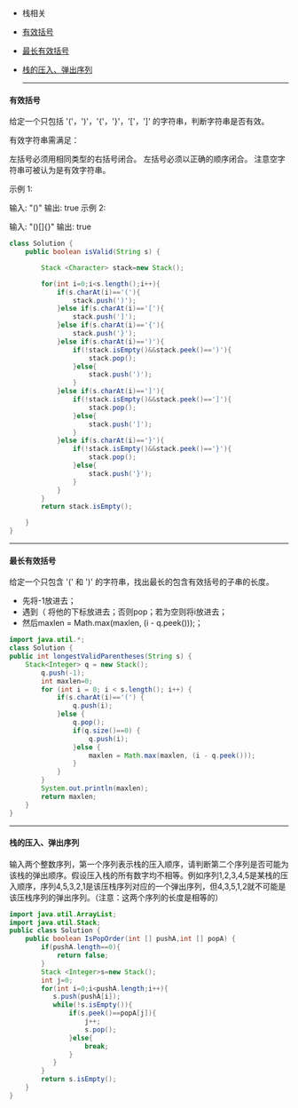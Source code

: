 * 栈相关

* [有效括号](#1)

* [最长有效括号](#2)

* [栈的压入、弹出序列](#3)

  *********

<h4 id="1">有效括号</h4>
给定一个只包括 '('，')'，'{'，'}'，'['，']' 的字符串，判断字符串是否有效。

有效字符串需满足：

左括号必须用相同类型的右括号闭合。
左括号必须以正确的顺序闭合。
注意空字符串可被认为是有效字符串。

示例 1:

输入: "()"
输出: true
示例 2:

输入: "()[]{}"
输出: true

```java
class Solution {
    public boolean isValid(String s) {

        Stack <Character> stack=new Stack();

        for(int i=0;i<s.length();i++){
            if(s.charAt(i)=='('){
                stack.push(')');
            }else if(s.charAt(i)=='['){
                stack.push(']');
            }else if(s.charAt(i)=='{'){
                stack.push('}');
            }else if(s.charAt(i)==')'){
                if(!stack.isEmpty()&&stack.peek()==')'){
                    stack.pop();
                }else{
                    stack.push(')');
                }
            }else if(s.charAt(i)==']'){
                if(!stack.isEmpty()&&stack.peek()==']'){
                    stack.pop();
                }else{
                    stack.push(']');
                }
            }else if(s.charAt(i)=='}'){
                if(!stack.isEmpty()&&stack.peek()=='}'){
                    stack.pop();
                }else{
                    stack.push('}');
                }
            }
        }
        return stack.isEmpty();

    }
}
```
***********
 <h4 id="2">最长有效括号</h4>

给定一个只包含 '(' 和 ')' 的字符串，找出最长的包含有效括号的子串的长度。

* 先将-1放进去；
* 遇到（ 将他的下标放进去；否则pop；若为空则将i放进去；
* 然后maxlen = Math.max(maxlen, (i - q.peek()));；

```java
import java.util.*;
class Solution {
public int longestValidParentheses(String s) {
    Stack<Integer> q = new Stack();
		q.push(-1);
		int maxlen=0;
		for (int i = 0; i < s.length(); i++) {
			if(s.charAt(i)=='(') {
				q.push(i);
			}else {
				q.pop();
				if(q.size()==0) {
					q.push(i);
				}else {
					maxlen = Math.max(maxlen, (i - q.peek()));
				}
			}
		}
		System.out.println(maxlen);
		return maxlen;
    }
}
```

*************
 <h4 id="3">栈的压入、弹出序列</h4>

输入两个整数序列，第一个序列表示栈的压入顺序，请判断第二个序列是否可能为该栈的弹出顺序。假设压入栈的所有数字均不相等。例如序列1,2,3,4,5是某栈的压入顺序，序列4,5,3,2,1是该压栈序列对应的一个弹出序列，但4,3,5,1,2就不可能是该压栈序列的弹出序列。（注意：这两个序列的长度是相等的）

```java
import java.util.ArrayList;
import java.util.Stack;
public class Solution {
    public boolean IsPopOrder(int [] pushA,int [] popA) {
        if(pushA.length==0){
            return false;
        }
        Stack <Integer>s=new Stack();
        int j=0;
        for(int i=0;i<pushA.length;i++){
           s.push(pushA[i]);
           while(!s.isEmpty()){
               if(s.peek()==popA[j]){
                   j++;
                   s.pop();
               }else{
                   break;
               }
           }
        }
        return s.isEmpty();
    }
}
```